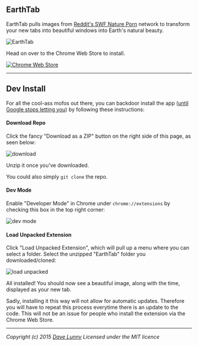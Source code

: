 EarthTab
---

EarthTab pulls images from [Reddit's SWF Nature Porn]((http://www.reddit.com/r/sfwpornnetwork/wiki/network#wiki_nature)) network to transform your new tabs into beautiful windows into Earth's natural beauty.

![EarthTab](http://i.imgur.com/oU21fPt.jpg)

Head on over to the Chrome Web Store to install.

[![Chrome Web Store](https://developer.chrome.com/webstore/images/ChromeWebStore_Badge_v2_206x58.png)](http://bit.ly/earthtab)

---

## Dev Install

For all the cool-ass mofos out there, you can backdoor install the app ([until Google stops letting you](http://thenextweb.com/apps/2015/05/13/chrome-will-soon-force-developer-channel-users-to-install-extensions-from-its-web-store-even-on-mac/)) by following these instructions:

#### Download Repo

Click the fancy "Download as a ZIP" button on the right side of this page, as seen below:

![download](http://i.imgur.com/3jhYmML.png)

Unzip it once you've downloaded.

You could also simply `git clone` the repo.

#### Dev Mode

Enable "Developer Mode" in Chrome under `chrome://extensions` by checking this box in the top right corner:

![dev mode](http://i.imgur.com/Qzke29r.png)

#### Load Unpacked Extension

Click "Load Unpacked Extension", which will pull up a menu where you can select a folder. Select the unzipped "EarthTab" folder you downloaded/cloned:

![load unpacked](http://i.imgur.com/mYq6FC8.png)

All installed! You should now see a beautiful image, along with the time, displayed as your new tab.

Sadly, installing it this way will not allow for automatic updates. Therefore you will have to repeat this process everytime there is an update to the code. This will not be an issue for people who install the extension via the Chrome Web Store.

---

*Copyright (c) 2015 [Dave Lunny](http://himynameisdave.com) Licensed under the MIT licence*
